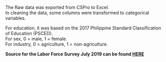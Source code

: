 The Raw data was exported from CSPro to Excel. <br>
In cleaning the data, some columns were transformed to categorical variables.<br>

For education, it was based on the 2017 Philippine Standard Classification of Education (PSCED). <br>
For sex, 0 = male, 1 = female. <br>
For industry, 0 = agriculture, 1 = non-agriculture. <br>



**Source for the Labor Force Survey July 2019 can be found [HERE](https://drive.google.com/file/d/1H7Nh7zOgdoRtCIaCl_j3rfOLWS8JEanG/view)**
